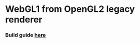 # WebGL1 from OpenGL2 legacy renderer

### Build guide [here](https://birkskyum.github.io/maplibre-native-wasm/qt-for-webassembly/webgl1-from-opengl2-legacy-renderer.html)
